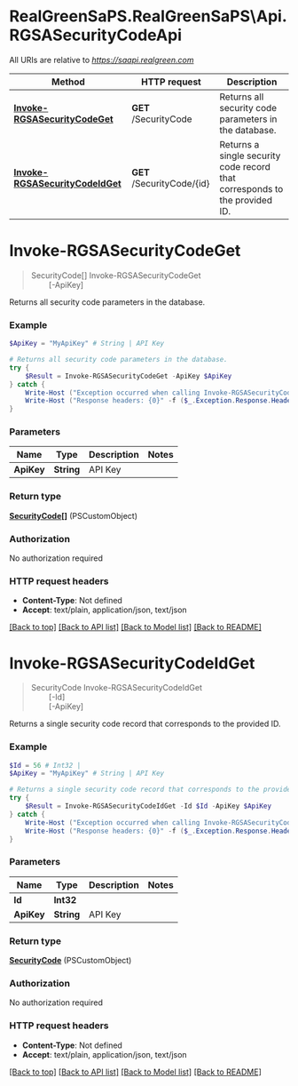 # RealGreenSaPS.RealGreenSaPS\Api.RGSASecurityCodeApi

All URIs are relative to *https://saapi.realgreen.com*

Method | HTTP request | Description
------------- | ------------- | -------------
[**Invoke-RGSASecurityCodeGet**](RGSASecurityCodeApi.md#Invoke-RGSASecurityCodeGet) | **GET** /SecurityCode | Returns all security code parameters in the database.
[**Invoke-RGSASecurityCodeIdGet**](RGSASecurityCodeApi.md#Invoke-RGSASecurityCodeIdGet) | **GET** /SecurityCode/{id} | Returns a single security code record that corresponds to the provided ID.


<a id="Invoke-RGSASecurityCodeGet"></a>
# **Invoke-RGSASecurityCodeGet**
> SecurityCode[] Invoke-RGSASecurityCodeGet<br>
> &nbsp;&nbsp;&nbsp;&nbsp;&nbsp;&nbsp;&nbsp;&nbsp;[-ApiKey] <String><br>

Returns all security code parameters in the database.

### Example
```powershell
$ApiKey = "MyApiKey" # String | API Key

# Returns all security code parameters in the database.
try {
    $Result = Invoke-RGSASecurityCodeGet -ApiKey $ApiKey
} catch {
    Write-Host ("Exception occurred when calling Invoke-RGSASecurityCodeGet: {0}" -f ($_.ErrorDetails | ConvertFrom-Json))
    Write-Host ("Response headers: {0}" -f ($_.Exception.Response.Headers | ConvertTo-Json))
}
```

### Parameters

Name | Type | Description  | Notes
------------- | ------------- | ------------- | -------------
 **ApiKey** | **String**| API Key | 

### Return type

[**SecurityCode[]**](SecurityCode.md) (PSCustomObject)

### Authorization

No authorization required

### HTTP request headers

 - **Content-Type**: Not defined
 - **Accept**: text/plain, application/json, text/json

[[Back to top]](#) [[Back to API list]](../README.md#documentation-for-api-endpoints) [[Back to Model list]](../README.md#documentation-for-models) [[Back to README]](../README.md)

<a id="Invoke-RGSASecurityCodeIdGet"></a>
# **Invoke-RGSASecurityCodeIdGet**
> SecurityCode Invoke-RGSASecurityCodeIdGet<br>
> &nbsp;&nbsp;&nbsp;&nbsp;&nbsp;&nbsp;&nbsp;&nbsp;[-Id] <Int32><br>
> &nbsp;&nbsp;&nbsp;&nbsp;&nbsp;&nbsp;&nbsp;&nbsp;[-ApiKey] <String><br>

Returns a single security code record that corresponds to the provided ID.

### Example
```powershell
$Id = 56 # Int32 | 
$ApiKey = "MyApiKey" # String | API Key

# Returns a single security code record that corresponds to the provided ID.
try {
    $Result = Invoke-RGSASecurityCodeIdGet -Id $Id -ApiKey $ApiKey
} catch {
    Write-Host ("Exception occurred when calling Invoke-RGSASecurityCodeIdGet: {0}" -f ($_.ErrorDetails | ConvertFrom-Json))
    Write-Host ("Response headers: {0}" -f ($_.Exception.Response.Headers | ConvertTo-Json))
}
```

### Parameters

Name | Type | Description  | Notes
------------- | ------------- | ------------- | -------------
 **Id** | **Int32**|  | 
 **ApiKey** | **String**| API Key | 

### Return type

[**SecurityCode**](SecurityCode.md) (PSCustomObject)

### Authorization

No authorization required

### HTTP request headers

 - **Content-Type**: Not defined
 - **Accept**: text/plain, application/json, text/json

[[Back to top]](#) [[Back to API list]](../README.md#documentation-for-api-endpoints) [[Back to Model list]](../README.md#documentation-for-models) [[Back to README]](../README.md)

